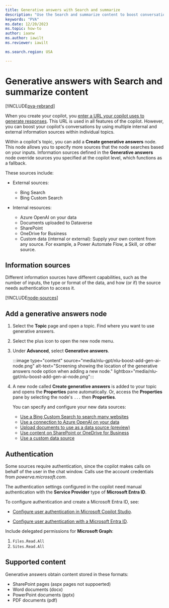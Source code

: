 ```yaml
---
title: Generative answers with Search and summarize
description: "Use the Search and summarize content to boost conversations."
keywords: "PVA"
ms.date: 12/20/2023
ms.topic: how-to
author: iaanw
ms.author: iawilt
ms.reviewer: iawilt

ms.search.region: USA

---
```


# Generative answers with Search and summarize content

[!INCLUDE[pva-rebrand](includes/pva-rebrand.md)]

When you create your copilot, you [enter a URL your copilot uses to generate responses](nlu-boost-conversations.md). This URL is used in all features of the copilot. However, you can boost your copilot's conversations by using multiple internal and external information sources within individual topics.

Within a copilot's topic, you can add a **Create generative answers** node. This node allows you to specify more sources that the node searches based on your inputs. Information sources defined in the **Generative answers** node override sources you specified at the copilot level, which functions as a fallback.

These sources include:

- External sources:
  - Bing Search
  - Bing Custom Search

- Internal resources:
  - Azure OpenAI on your data
  - Documents uploaded to Dataverse
  - SharePoint 
  - OneDrive for Business
  - Custom data (internal or external): Supply your own content from any source. For example, a Power Automate Flow, a Skill, or other source.

## Information sources

Different information sources have different capabilities, such as the number of inputs, the type or format of the data, and how (or if) the source needs authentication to access it.

[!INCLUDE[node-sources](includes/blocks/node-sources-table.md)]

## Add a generative answers node

1. Select the **Topic** page and open a topic. Find where you want to use generative answers.

1. Select the plus icon to open the new node menu.

1. Under **Advanced**, select **Generative answers**.

   :::image type="content" source="media/nlu-gpt/nlu-boost-add-gen-ai-node.png" alt-text="Screening showing the location of the generative answers node option when adding a new node." lightbox="media/nlu-gpt/nlu-boost-add-gen-ai-node.png":::

1. A new node called **Create generative answers** is added to your topic and opens the **Properties** pane automatically. Or, access the **Properties** pane by selecting the node's `...` then **Properties**.

   You can specify and configure your new data sources:

   - [Use a Bing Custom Search to search many websites](nlu-generative-answers-bing.md)
   - [Use a connection to Azure OpenAI on your data](nlu-generative-answers-azure-openai.md)
   - [Upload documents to use as a data source (preview)](nlu-documents.md)
   - [Use content on SharePoint or OneDrive for Business](nlu-generative-answers-sharepoint-onedrive.md)
   - [Use a custom data source](nlu-generative-answers-custom-data.md)

## Authentication

Some sources require authentication, since the copilot makes calls on behalf of the user in the chat window. Calls use the account credentials from _powerva.microsoft.com_.

The authentication settings configured in the copilot need manual authentication with the **Service Provider** type of **Microsoft Entra ID**.

To configure authentication and create a Microsoft Entra ID, see:

- [Configure user authentication in Microsoft Copilot Studio](configuration-end-user-authentication.md).

- [Configure user authentication with a Microsoft Entra ID](configuration-authentication-azure-ad.md).

Include delegated permissions for **Microsoft Graph**:

1. `Files.Read.All`
1. `Sites.Read.All`

## Supported content

Generative answers obtain content stored in these formats:

- SharePoint pages (aspx pages not suppoerted)
- Word documents (docx)
- PowerPoint documents (pptx)
- PDF documents (pdf)
